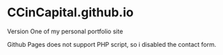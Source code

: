 # CCinCapital.github.io
Version One of my personal portfolio site

Github Pages does not support PHP script, so i disabled the contact form.
